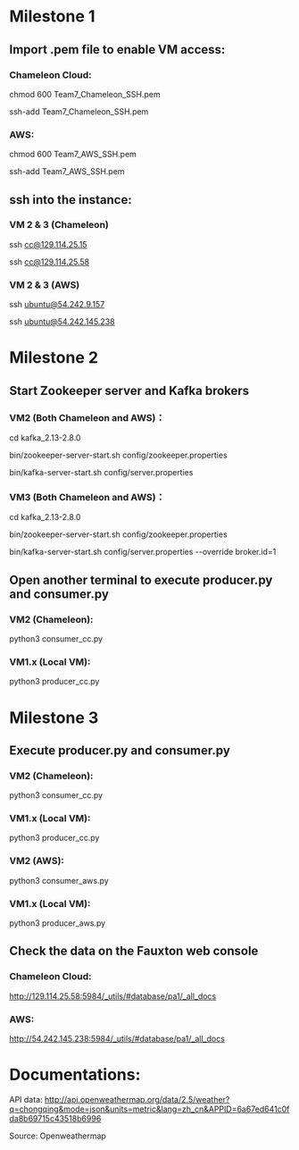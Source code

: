 # Milestone 1

## Import .pem file to enable VM access:
### Chameleon Cloud:

chmod 600 Team7_Chameleon_SSH.pem

ssh-add Team7_Chameleon_SSH.pem

### AWS:

chmod 600 Team7_AWS_SSH.pem

ssh-add Team7_AWS_SSH.pem

## ssh into the instance: 

### VM 2 & 3 (Chameleon)
ssh cc@129.114.25.15

ssh cc@129.114.25.58

### VM 2 & 3 (AWS)
ssh ubuntu@54.242.9.157

ssh ubuntu@54.242.145.238

# Milestone 2

## Start Zookeeper server and Kafka brokers

### VM2 (Both Chameleon and AWS)：
cd kafka_2.13-2.8.0

bin/zookeeper-server-start.sh config/zookeeper.properties

bin/kafka-server-start.sh config/server.properties

### VM3 (Both Chameleon and AWS)：
cd kafka_2.13-2.8.0

bin/zookeeper-server-start.sh config/zookeeper.properties

bin/kafka-server-start.sh config/server.properties --override broker.id=1

## Open another terminal to execute producer.py and consumer.py

### VM2 (Chameleon): 
python3 consumer_cc.py

### VM1.x (Local VM): 
python3 producer_cc.py

# Milestone 3

## Execute producer.py and consumer.py

### VM2 (Chameleon): 
python3 consumer_cc.py

### VM1.x (Local VM): 
python3 producer_cc.py

### VM2 (AWS): 
python3 consumer_aws.py

### VM1.x (Local VM): 
python3 producer_aws.py

## Check the data on the Fauxton web console

### Chameleon Cloud:
http://129.114.25.58:5984/_utils/#database/pa1/_all_docs

### AWS:
http://54.242.145.238:5984/_utils/#database/pa1/_all_docs

# Documentations:
API data: http://api.openweathermap.org/data/2.5/weather?q=chongqing&mode=json&units=metric&lang=zh_cn&APPID=6a67ed641c0fda8b69715c43518b6996

Source: Openweathermap
